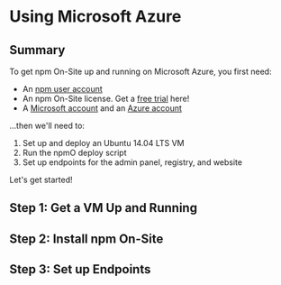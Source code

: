 # Using Microsoft Azure

## Summary

To get npm On-Site up and running on Microsoft Azure, you first need:

- An [npm user account]
- An npm On-Site license. Get a [free trial] here!
- A [Microsoft account] and an [Azure account]

...then we'll need to:

1. Set up and deploy an Ubuntu 14.04 LTS VM
2. Run the npmO deploy script
3. Set up endpoints for the admin panel, registry, and website

Let's get started!

## Step 1: Get a VM Up and Running

## Step 2: Install npm On-Site

## Step 3: Set up Endpoints 

[npm user account]: https://www.npmjs.com/signup
[free trial]: https://www.npmjs.com/on-site#free-trial
[Microsoft account]: https://signup.live.com/signup
[Azure account]: https://azure.microsoft.com/free/
